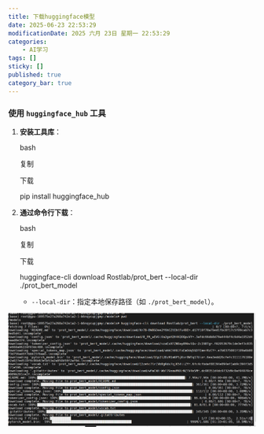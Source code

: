 ```yaml
---
title: 下载huggingface模型
date: 2025-06-23 22:53:29
modificationDate: 2025 六月 23日 星期一 22:53:29
categories: 
	- AI学习
tags: []
sticky: []
published: true
category_bar: true
---
```


### 使用 `huggingface_hub` 工具

1. **安装工具库**：
    
    bash
    
    复制
    
    下载
    
    pip install huggingface_hub
    
2. **通过命令行下载**：
    
    bash
    
    复制
    
    下载
    
    huggingface-cli download Rostlab/prot_bert --local-dir ./prot_bert_model
    
    - `--local-dir`：指定本地保存路径（如 `./prot_bert_model`）。

![](../../imgs/Pasted%20image%2020250623225401.png)
